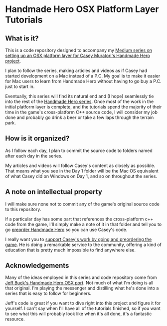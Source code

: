 # Handmade Hero OSX Platform Layer Tutorials


## What is it?
This is a code repository designed to accompany my [Medium series on setting up an OSX platform layer for Casey Muratori's Handmade Hero project](https://medium.com/@theobendixson/handmade-hero-osx-platform-layer-day-1-9348559e9211).

I plan to follow the series, making articles and videos as if Casey had started development on a Mac instead of a P.C. My goal is to make it easier for Mac users to learn from Handmade Hero without having to go buy a P.C. just to start in.

Eventually, this series will find its natural end and (I hope) seamlessly tie into the rest of the [Handmade Hero series](https://www.youtube.com/user/handmadeheroarchive). Once most of the work in the initial platform layer is complete, and the tutorials spend the majority of their time in the game's cross-platform C++ source code, I will consider my job done and probably go drink a beer or take a few laps through the terrain park.

## How is it organized?
As I follow each day, I plan to commit the source code to folders named after each day in the series. 

My articles and videos will follow Casey's content as closely as possible. That means what you see in the Day 1 folder will be the Mac OS equivalent of what Casey did on Windows on Day 1, and so on throughout the series.

## A note on intellectual property
I will make sure none not to commit any of the game's original source code to this repository.

If a particular day has some part that references the cross-platform c++ code from the game, I'll simply make a note of it in that folder and tell you to go [preorder Handmade Hero](https://handmadehero.org) so you can use Casey's code.

I really want you to [support Casey's work by going and preordering the game](https://handmadehero.org). He is doing a remarkable service to the community, offering a kind of education that is pretty much impossible to find anywhere else.

## Acknowledgements
Many of the ideas employed in this series and code repository come from [Jeff Buck's Handmade Hero OSX port](https://github.com/itfrombit/osx_handmade). Not much of what I'm doing is all that original. I'm playing the messenger and distilling what he's done into a series that is easy to follow for beginners.

Jeff's code is great if you want to dive right into this project and figure it for yourself. I can't say when I'll have all of the tutorials finished, so if you want to see what this will probably look like when it's all done, it's a fantastic resource.